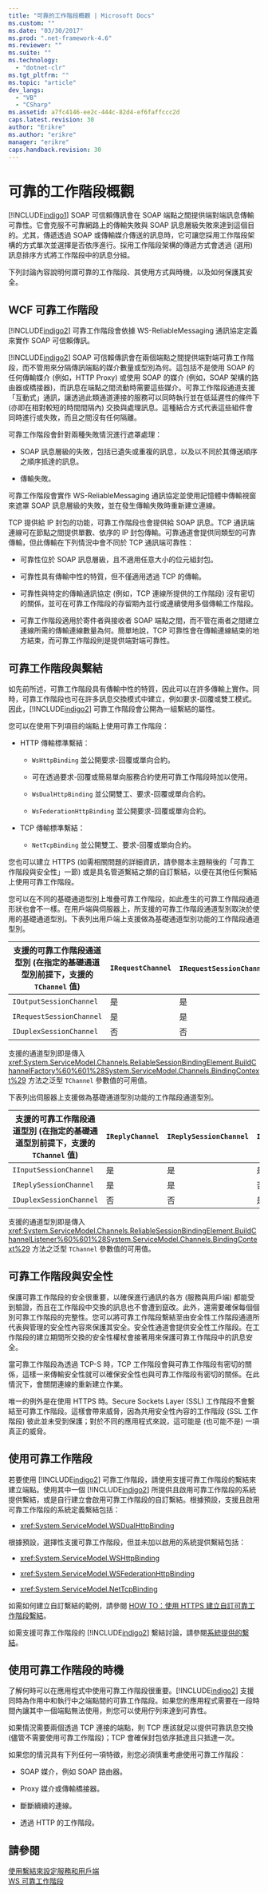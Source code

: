 ```yaml
---
title: "可靠的工作階段概觀 | Microsoft Docs"
ms.custom: ""
ms.date: "03/30/2017"
ms.prod: ".net-framework-4.6"
ms.reviewer: ""
ms.suite: ""
ms.technology: 
  - "dotnet-clr"
ms.tgt_pltfrm: ""
ms.topic: "article"
dev_langs: 
  - "VB"
  - "CSharp"
ms.assetid: a7fc4146-ee2c-444c-82d4-ef6faffccc2d
caps.latest.revision: 30
author: "Erikre"
ms.author: "erikre"
manager: "erikre"
caps.handback.revision: 30
---
```

# 可靠的工作階段概觀
[!INCLUDE[indigo1](../../../../includes/indigo1-md.md)] SOAP 可信賴傳訊會在 SOAP 端點之間提供端對端訊息傳輸可靠性。它會克服不可靠網路上的傳輸失敗與 SOAP 訊息層級失敗來達到這個目的。尤其，傳遞透過 SOAP 或傳輸媒介傳送的訊息時，它可讓您採用工作階段架構的方式單次並選擇是否依序進行。採用工作階段架構的傳遞方式會透過 \(選用\) 訊息排序方式將工作階段中的訊息分組。  
  
 下列討論內容說明何謂可靠的工作階段、其使用方式與時機，以及如何保護其安全。  
  
## WCF 可靠工作階段  
 [!INCLUDE[indigo2](../../../../includes/indigo2-md.md)] 可靠工作階段會依據 WS\-ReliableMessaging 通訊協定定義來實作 SOAP 可信賴傳訊。  
  
 [!INCLUDE[indigo2](../../../../includes/indigo2-md.md)] SOAP 可信賴傳訊會在兩個端點之間提供端對端可靠工作階段，而不管用來分隔傳訊端點的媒介數量或型別為何。這包括不是使用 SOAP 的任何傳輸媒介 \(例如，HTTP Proxy\) 或使用 SOAP 的媒介 \(例如，SOAP 架構的路由器或橋接器\)，而訊息在端點之間流動時需要這些媒介。可靠工作階段通道支援「互動式」通訊，讓透過此類通道連接的服務可以同時執行並在低延遲性的條件下 \(亦即在相對較短的時間間隔內\) 交換與處理訊息。這種結合方式代表這些組件會同時進行或失敗，而且之間沒有任何隔離。  
  
 可靠工作階段會針對兩種失敗情況進行遮罩處理：  
  
-   SOAP 訊息層級的失敗，包括已遺失或重複的訊息，以及以不同於其傳送順序之順序抵達的訊息。  
  
-   傳輸失敗。  
  
 可靠工作階段會實作 WS\-ReliableMessaging 通訊協定並使用記憶體中傳輸視窗來遮罩 SOAP 訊息層級的失敗，並在發生傳輸失敗時重新建立連線。  
  
 TCP 提供給 IP 封包的功能，可靠工作階段也會提供給 SOAP 訊息。TCP 通訊端連線可在節點之間提供單數、依序的 IP 封包傳輸。可靠通道會提供同類型的可靠傳輸，但此傳輸在下列情況中會不同於 TCP 通訊端可靠性：  
  
-   可靠性位於 SOAP 訊息層級，且不適用任意大小的位元組封包。  
  
-   可靠性具有傳輸中性的特質，但不僅適用透過 TCP 的傳輸。  
  
-   可靠性與特定的傳輸通訊協定 \(例如，TCP 連線所提供的工作階段\) 沒有密切的關係，並可在可靠工作階段的存留期內並行或連續使用多個傳輸工作階段。  
  
-   可靠工作階段適用於寄件者與接收者 SOAP 端點之間，而不管在兩者之間建立連線所需的傳輸連線數量為何。簡單地說，TCP 可靠性會在傳輸連線結束的地方結束，而可靠工作階段則是提供端對端可靠性。  
  
## 可靠工作階段與繫結  
 如先前所述，可靠工作階段具有傳輸中性的特質，因此可以在許多傳輸上實作。同時，可靠工作階段也可在許多訊息交換模式中建立，例如要求\-回覆或雙工模式。因此，[!INCLUDE[indigo2](../../../../includes/indigo2-md.md)] 可靠工作階段會公開為一組繫結的屬性。  
  
 您可以在使用下列項目的端點上使用可靠工作階段：  
  
-   HTTP 傳輸標準繫結：  
  
    -   `WsHttpBinding` 並公開要求\-回覆或單向合約。  
  
    -   可在透過要求\-回覆或簡易單向服務合約使用可靠工作階段時加以使用。  
  
    -   `WsDualHttpBinding` 並公開雙工、要求\-回覆或單向合約。  
  
    -   `WsFederationHttpBinding` 並公開要求\-回覆或單向合約。  
  
-   TCP 傳輸標準繫結：  
  
    -   `NetTcpBinding` 並公開雙工、要求\-回覆或單向合約。  
  
 您也可以建立 HTTPS \(如需相關問題的詳細資訊，請參閱本主題稍後的「可靠工作階段與安全性」一節\) 或是具名管道繫結之類的自訂繫結，以便在其他任何繫結上使用可靠工作階段。  
  
 您可以在不同的基礎通道型別上堆疊可靠工作階段，如此產生的可靠工作階段通道形狀也會不一樣。在用戶端與伺服器上，所支援的可靠工作階段通道型別取決於使用的基礎通道型別。下表列出用戶端上支援做為基礎通道型別功能的工作階段通道型別。  
  
|支援的可靠工作階段通道型別 \(在指定的基礎通道型別前提下，支援的 `TChannel` 值\)|`IRequestChannel`|`IRequestSessionChanne`l|`IDuplexChannel`|`IDuplexSessionChannel`|  
|------------------------------------------------------|-----------------------|------------------------------|----------------------|-----------------------------|  
|`IOutputSessionChannel`|是|是|是|是|  
|`IRequestSessionChannel`|是|是|否|否|  
|`IDuplexSessionChannel`|否|否|是|是|  
  
 支援的通道型別即是傳入 <xref:System.ServiceModel.Channels.ReliableSessionBindingElement.BuildChannelFactory%60%601%28System.ServiceModel.Channels.BindingContext%29> 方法之泛型 `TChannel` 參數值的可用值。  
  
 下表列出伺服器上支援做為基礎通道型別功能的工作階段通道型別。  
  
|支援的可靠工作階段通道型別 \(在指定的基礎通道型別前提下，支援的 `TChannel` 值\)|`IReplyChannel`|`IReplySessionChannel`|`IDuplexChannel`|`IDuplexSessionChannel`|  
|------------------------------------------------------|---------------------|----------------------------|----------------------|-----------------------------|  
|`IInputSessionChannel`|是|是|是|是|  
|`IReplySessionChannel`|是|是|否|否|  
|`IDuplexSessionChannel`|否|否|是|是|  
  
 支援的通道型別即是傳入 <xref:System.ServiceModel.Channels.ReliableSessionBindingElement.BuildChannelListener%60%601%28System.ServiceModel.Channels.BindingContext%29> 方法之泛型 `TChannel` 參數值的可用值。  
  
## 可靠工作階段與安全性  
 保護可靠工作階段的安全很重要，以確保進行通訊的各方 \(服務與用戶端\) 都能受到驗證，而且在工作階段中交換的訊息也不會遭到竄改。此外，還需要確保每個個別可靠工作階段的完整性。您可以將可靠工作階段繫結至由安全性工作階段通道所代表與管理的安全性內容來保護其安全。安全性通道會提供安全性工作階段。在工作階段的建立期間所交換的安全性權杖會接著用來保護可靠工作階段中的訊息安全。  
  
 當可靠工作階段為透過 TCP\-S 時，TCP 工作階段會與可靠工作階段有密切的關係，這樣一來傳輸安全性就可以確保安全性也與可靠工作階段有密切的關係。在此情況下，會關閉連線的重新建立作業。  
  
 唯一的例外是在使用 HTTPS 時。Secure Sockets Layer \(SSL\) 工作階段不會繫結至可靠工作階段。這樣會帶來威脅，因為共用安全性內容的工作階段 \(SSL 工作階段\) 彼此並未受到保護；對於不同的應用程式來說，這可能是 \(也可能不是\) 一項真正的威脅。  
  
## 使用可靠工作階段  
 若要使用 [!INCLUDE[indigo2](../../../../includes/indigo2-md.md)] 可靠工作階段，請使用支援可靠工作階段的繫結來建立端點。使用其中一個 [!INCLUDE[indigo2](../../../../includes/indigo2-md.md)] 所提供且啟用可靠工作階段的系統提供繫結，或是自行建立會啟用可靠工作階段的自訂繫結。根據預設，支援且啟用可靠工作階段的系統定義繫結包括：  
  
-   <xref:System.ServiceModel.WSDualHttpBinding>  
  
 根據預設，選擇性支援可靠工作階段，但並未加以啟用的系統提供繫結包括：  
  
-   <xref:System.ServiceModel.WSHttpBinding>  
  
-   <xref:System.ServiceModel.WSFederationHttpBinding>  
  
-   <xref:System.ServiceModel.NetTcpBinding>  
  
 如需如何建立自訂繫結的範例，請參閱 [HOW TO：使用 HTTPS 建立自訂可靠工作階段繫結](../../../../docs/framework/wcf/feature-details/how-to-create-a-custom-reliable-session-binding-with-https.md)。  
  
 如需支援可靠工作階段的 [!INCLUDE[indigo2](../../../../includes/indigo2-md.md)] 繫結討論，請參閱[系統提供的繫結](../../../../docs/framework/wcf/system-provided-bindings.md)。  
  
## 使用可靠工作階段的時機  
 了解何時可以在應用程式中使用可靠工作階段很重要。[!INCLUDE[indigo2](../../../../includes/indigo2-md.md)] 支援同時為作用中和執行中之端點間的可靠工作階段。如果您的應用程式需要在一段時間內讓其中一個端點無法使用，則您可以使用佇列來達到可靠性。  
  
 如果情況需要兩個透過 TCP 連接的端點，則 TCP 應該就足以提供可靠訊息交換 \(儘管不需要使用可靠工作階段\)；TCP 會確保封包依序抵達且只抵達一次。  
  
 如果您的情況具有下列任何一項特徵，則您必須慎重考慮使用可靠工作階段：  
  
-   SOAP 媒介，例如 SOAP 路由器。  
  
-   Proxy 媒介或傳輸橋接器。  
  
-   斷斷續續的連線。  
  
-   透過 HTTP 的工作階段。  
  
## 請參閱  
 [使用繫結來設定服務和用戶端](../../../../docs/framework/wcf/using-bindings-to-configure-services-and-clients.md)   
 [WS 可靠工作階段](../../../../docs/framework/wcf/samples/ws-reliable-session.md)